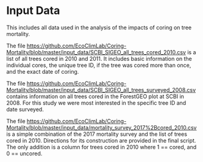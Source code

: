 # Input Data

This includes all data used in the analysis of the impacts of coring on tree mortality. 

The file https://github.com/EcoClimLab/Coring-Mortality/blob/master/input_data/SCBI_SIGEO_all_trees_cored_2010.csv is a list of all trees cored in 2010 and 2011. It includes basic information on the individual cores, the unique tree ID, if the tree was cored more than once, and the exact date of coring.

The file https://github.com/EcoClimLab/Coring-Mortality/blob/master/input_data/SCBI_SIGEO_all_trees_surveyed_2008.csv contains information on all trees cored in the ForestGEO plot at SCBI in 2008. For this study we were most interested in the specific tree ID and date surveyed.

The file https://github.com/EcoClimLab/Coring-Mortality/blob/master/input_data/mortality_survey_2017%2Bcored_2010.csv is a simple combination of the 2017 mortality survey and the list of trees cored in 2010. Directions for its construction are provided in the final script. The only addition is a column for trees cored in 2010 where 1 == cored, and 0 == uncored.
